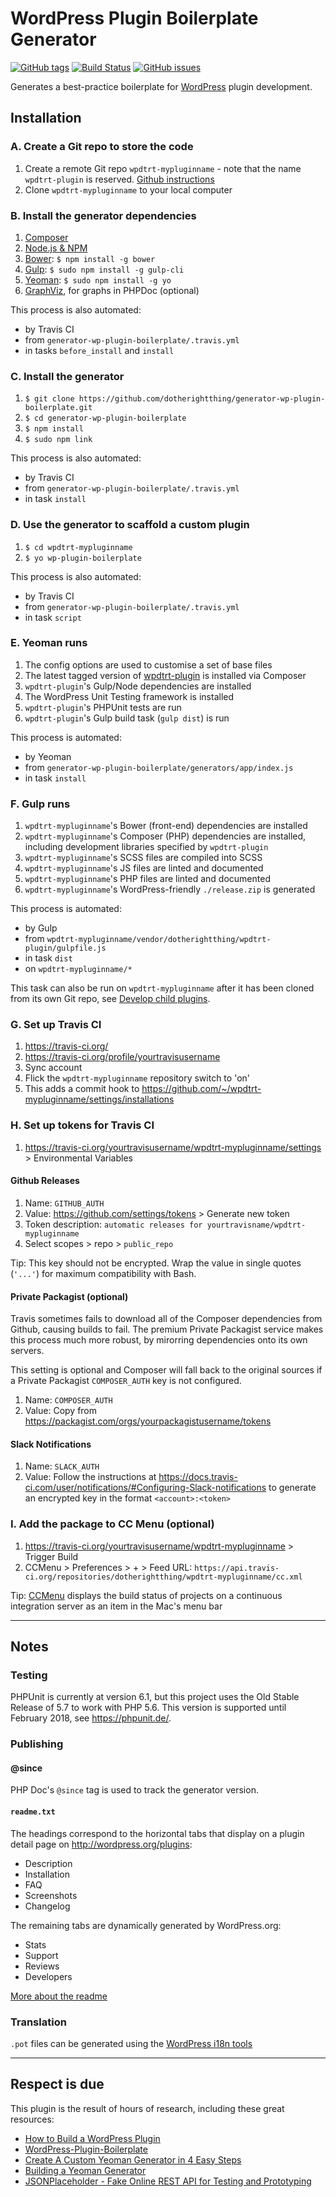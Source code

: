 # WordPress Plugin Boilerplate Generator

[![GitHub tags](https://img.shields.io/github/tag/dotherightthing/generator-wp-plugin-boilerplate.svg)](https://github.com/dotherightthing/generator-wp-plugin-boilerplate/tags) [![Build Status](https://travis-ci.org/dotherightthing/generator-wp-plugin-boilerplate.svg?branch=master)](https://travis-ci.org/dotherightthing/generator-wp-plugin-boilerplate) [![GitHub issues](https://img.shields.io/github/issues/dotherightthing/generator-wp-plugin-boilerplate.svg)](https://github.com/dotherightthing/generator-wp-plugin-boilerplate/issues)

Generates a best-practice boilerplate for [WordPress](https://wordpress.org/) plugin development.

## Installation

### A. Create a Git repo to store the code

1. Create a remote Git repo `wpdtrt-mypluginname` - note that the name `wpdtrt-plugin` is reserved. [Github instructions](https://help.github.com/articles/create-a-repo/)
1. Clone `wpdtrt-mypluginname` to your local computer

### B. Install the generator dependencies

1. [Composer](https://getcomposer.org/download/)
1. [Node.js & NPM](https://nodejs.org/)
1. [Bower](https://bower.io/): `$ npm install -g bower`
1. [Gulp](https://gulpjs.com/): `$ sudo npm install -g gulp-cli`
1. [Yeoman](http://yeoman.io/): `$ sudo npm install -g yo`
1. [GraphViz](http://graphviz.org/download/), for graphs in PHPDoc (optional)

This process is also automated:

* by Travis CI
* from `generator-wp-plugin-boilerplate/.travis.yml`
* in tasks `before_install` and `install`

### C. Install the generator

1. `$ git clone https://github.com/dotherightthing/generator-wp-plugin-boilerplate.git`
1. `$ cd generator-wp-plugin-boilerplate`
1. `$ npm install`
1. `$ sudo npm link`

This process is also automated:

* by Travis CI
* from `generator-wp-plugin-boilerplate/.travis.yml`
* in task `install`

### D. Use the generator to scaffold a custom plugin

1. `$ cd wpdtrt-mypluginname`
1. `$ yo wp-plugin-boilerplate`

This process is also automated:

* by Travis CI
* from `generator-wp-plugin-boilerplate/.travis.yml`
* in task `script`

### E. Yeoman runs

1. The config options are used to customise a set of base files
1. The latest tagged version of [wpdtrt-plugin](https://github.com/dotherightthing/wpdtrt-plugin) is installed via Composer
1. `wpdtrt-plugin`'s Gulp/Node dependencies are installed
1. The WordPress Unit Testing framework is installed
1. `wpdtrt-plugin`'s PHPUnit tests are run
1. `wpdtrt-plugin`'s Gulp build task (`gulp dist`) is run

This process is automated:

* by Yeoman
* from `generator-wp-plugin-boilerplate/generators/app/index.js`
* in task `install`

### F. Gulp runs

1. `wpdtrt-mypluginname`'s Bower (front-end) dependencies are installed
1. `wpdtrt-mypluginname`'s Composer (PHP) dependencies are installed, including development libraries specified by `wpdtrt-plugin`
1. `wpdtrt-mypluginname`'s SCSS files are compiled into SCSS
1. `wpdtrt-mypluginname`'s JS files are linted and documented
1. `wpdtrt-mypluginname`'s PHP files are linted and documented
1. `wpdtrt-mypluginname`'s WordPress-friendly `./release.zip` is generated

This process is automated:

* by Gulp
* from `wpdtrt-mypluginname/vendor/dotherightthing/wpdtrt-plugin/gulpfile.js`
* in task `dist`
* on `wpdtrt-mypluginname/*`

This task can also be run on `wpdtrt-mypluginname` after it has been cloned from its own Git repo, see [Develop child plugins](https://github.com/dotherightthing/wpdtrt-plugin#develop-child-plugins-or-maintain-this-one).

### G. Set up Travis CI

1. https://travis-ci.org/
1. https://travis-ci.org/profile/yourtravisusername
1. Sync account
1. Flick the `wpdtrt-mypluginname` repository switch to 'on'
1. This adds a commit hook to https://github.com/~/wpdtrt-mypluginname/settings/installations

### H. Set up tokens for Travis CI

1. https://travis-ci.org/yourtravisusername/wpdtrt-mypluginname/settings > Environmental Variables

#### Github Releases

1. Name: `GITHUB_AUTH`
1. Value: <https://github.com/settings/tokens> > Generate new token
1. Token description: `automatic releases for yourtravisname/wpdtrt-mypluginname`
1. Select scopes > repo > `public_repo`

Tip: This key should not be encrypted. Wrap the value in single quotes (`'...'`) for maximum compatibility with Bash.

#### Private Packagist (optional)

Travis sometimes fails to download all of the Composer dependencies from Github, causing builds to fail. The premium Private Packagist service makes this process much more robust, by mirorring dependencies onto its own servers.

This setting is optional and Composer will fall back to the original sources if a Private Packagist `COMPOSER_AUTH` key is not configured.

1. Name: `COMPOSER_AUTH`
1. Value: Copy from https://packagist.com/orgs/yourpackagistusername/tokens

#### Slack Notifications

1. Name: `SLACK_AUTH`
1. Value: Follow the instructions at https://docs.travis-ci.com/user/notifications/#Configuring-Slack-notifications to generate an encrypted key in the format `<account>:<token>`

### I. Add the package to CC Menu (optional)

1. https://travis-ci.org/yourtravisusername/wpdtrt-mypluginname > Trigger Build
1. CCMenu > Preferences > + > Feed URL: `https://api.travis-ci.org/repositories/dotherightthing/wpdtrt-mypluginname/cc.xml`

Tip: [CCMenu](http://ccmenu.org/) displays the build status of projects on a continuous integration server as an item in the Mac's menu bar

---

## Notes

### Testing

PHPUnit is currently at version 6.1, but this project uses the Old Stable Release of 5.7 to work with PHP 5.6. This version is supported until February 2018, see https://phpunit.de/.

### Publishing

#### @since

PHP Doc's `@since` tag is used to track the generator version.

#### `readme.txt`

The headings correspond to the horizontal tabs that display on a plugin detail page on <http://wordpress.org/plugins>:

* Description
* Installation
* FAQ
* Screenshots
* Changelog

The remaining tabs are dynamically generated by WordPress.org:

* Stats
* Support
* Reviews
* Developers

[More about the readme](https://wordpress.org/plugins/developers/#readme)

### Translation

`.pot` files can be generated using the [WordPress i18n tools](https://developer.wordpress.org/themes/functionality/localization/#wordpress-i18n-tools)

---

## Respect is due

This plugin is the result of hours of research, including these great resources:

* [How to Build a WordPress Plugin](https://teamtreehouse.com/library/how-to-build-a-wordpress-plugin)
* [WordPress-Plugin-Boilerplate](https://github.com/DevinVinson/WordPress-Plugin-Boilerplate/)
* [Create A Custom Yeoman Generator in 4 Easy Steps](https://scotch.io/tutorials/create-a-custom-yeoman-generator-in-4-easy-steps)
* [Building a Yeoman Generator](https://webcake.co/building-a-yeoman-generator/)
* [JSONPlaceholder - Fake Online REST API for Testing and Prototyping](http://jsonplaceholder.typicode.com/)
